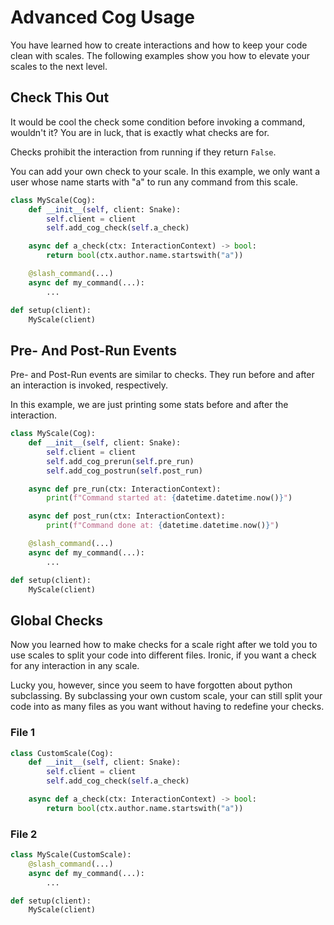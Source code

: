 # Advanced Cog Usage

You have learned how to create interactions and how to keep your code clean with scales.
The following examples show you how to elevate your scales to the next level.

## Check This Out

It would be cool the check some condition before invoking a command, wouldn't it?
You are in luck, that is exactly what checks are for.

Checks prohibit the interaction from running if they return `False`.

You can add your own check to your scale. In this example, we only want a user whose name starts with "a" to run any command from this scale.
```python
class MyScale(Cog):
    def __init__(self, client: Snake):
        self.client = client
        self.add_cog_check(self.a_check)

    async def a_check(ctx: InteractionContext) -> bool:
        return bool(ctx.author.name.startswith("a"))

    @slash_command(...)
    async def my_command(...):
        ...

def setup(client):
    MyScale(client)
```

## Pre- And Post-Run Events

Pre- and Post-Run events are similar to checks. They run before and after an interaction is invoked, respectively.

In this example, we are just printing some stats before and after the interaction.
```python
class MyScale(Cog):
    def __init__(self, client: Snake):
        self.client = client
        self.add_cog_prerun(self.pre_run)
        self.add_cog_postrun(self.post_run)

    async def pre_run(ctx: InteractionContext):
        print(f"Command started at: {datetime.datetime.now()}")

    async def post_run(ctx: InteractionContext):
        print(f"Command done at: {datetime.datetime.now()}")

    @slash_command(...)
    async def my_command(...):
        ...

def setup(client):
    MyScale(client)
```

## Global Checks

Now you learned how to make checks for a scale right after we told you to use scales to split your code into different files.
Ironic, if you want a check for any interaction in any scale.

Lucky you, however, since you seem to have forgotten about python subclassing.
By subclassing your own custom scale, your can still split your code into as many files as you want without having to redefine your checks.

### File 1
```python
class CustomScale(Cog):
    def __init__(self, client: Snake):
        self.client = client
        self.add_cog_check(self.a_check)

    async def a_check(ctx: InteractionContext) -> bool:
        return bool(ctx.author.name.startswith("a"))
```

### File 2
```python
class MyScale(CustomScale):
    @slash_command(...)
    async def my_command(...):
        ...

def setup(client):
    MyScale(client)
```
